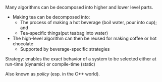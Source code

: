 Many algorithms can be decomposed into higher and lower level parts.

* Making tea can be decomposed into:
  * The process of making a hot beverage (boil water, pour into cup); and
  * Tea-specific things(put teabag into water)
* The high-level algorithm can then be reused for making coffee or hot chocolate
  * Supported by beverage-specific strategies


Strategy: enables the exact behavior of a system to be selected either at run-time
(dynamic) or compile-time (static)

Also known as _policy_ (esp. in the C++ world).